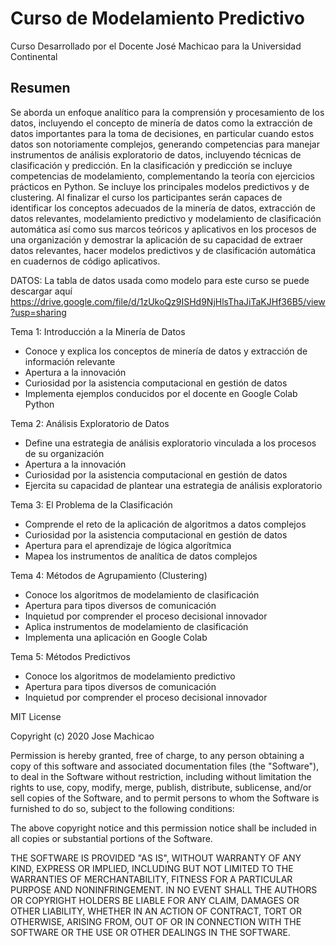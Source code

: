 # Curso de Modelamiento Predictivo
Curso Desarrollado por el Docente José Machicao para la Universidad Continental
## Resumen
Se aborda un enfoque analítico para la comprensión y procesamiento de los datos, incluyendo el concepto de minería de datos como la extracción de datos importantes para la toma de decisiones, en particular cuando estos datos son notoriamente complejos, generando competencias para manejar instrumentos de análisis exploratorio de datos, incluyendo técnicas de clasificación y predicción. En la clasificación y predicción se incluye competencias de modelamiento, complementando la teoría con ejercicios prácticos en Python. Se incluye los principales modelos predictivos y de clustering.
Al finalizar el curso los participantes serán capaces de identificar los conceptos adecuados de la minería de datos, extracción de datos relevantes, modelamiento predictivo y modelamiento de clasificación automática así como sus marcos teóricos y aplicativos en los procesos de una organización y demostrar la aplicación de su capacidad de extraer datos relevantes, hacer modelos predictivos y de clasificación automática en cuadernos de código aplicativos.

DATOS: La tabla de datos usada como modelo para este curso se puede descargar aquí https://drive.google.com/file/d/1zUkoQz9ISHd9NjHlsThaJiTaKJHf36B5/view?usp=sharing

Tema 1: Introducción a la Minería de Datos	
* Conoce y explica los conceptos de minería de datos y extracción de información relevante	
* Apertura a la innovación
* Curiosidad por la asistencia computacional en gestión de datos
* Implementa ejemplos conducidos por el docente en Google Colab Python	

Tema 2: Análisis Exploratorio de Datos	
* Define una estrategia de análisis exploratorio vinculada a los procesos de su organización	
* Apertura a la innovación
* Curiosidad por la asistencia computacional en gestión de datos
* Ejercita su capacidad de plantear una estrategia de análisis exploratorio	

Tema 3: El Problema de la Clasificación	
* Comprende el reto de la aplicación de algoritmos a datos complejos	
* Curiosidad por la asistencia computacional en gestión de datos
* Apertura para el aprendizaje de lógica algorítmica
* Mapea los instrumentos de analítica de datos complejos	

Tema 4: Métodos de Agrupamiento (Clustering)	
* Conoce los algoritmos de modelamiento de clasificación	
* Apertura para tipos diversos de comunicación
* Inquietud por comprender el proceso decisional innovador	
* Aplica instrumentos de modelamiento de clasificación	
* Implementa una aplicación en Google Colab	

Tema 5: Métodos Predictivos	
* Conoce los algoritmos de modelamiento predictivo	
* Apertura para tipos diversos de comunicación
* Inquietud por comprender el proceso decisional innovador


MIT License

Copyright (c) 2020 Jose Machicao

Permission is hereby granted, free of charge, to any person obtaining a copy
of this software and associated documentation files (the "Software"), to deal
in the Software without restriction, including without limitation the rights
to use, copy, modify, merge, publish, distribute, sublicense, and/or sell
copies of the Software, and to permit persons to whom the Software is
furnished to do so, subject to the following conditions:

The above copyright notice and this permission notice shall be included in all
copies or substantial portions of the Software.

THE SOFTWARE IS PROVIDED "AS IS", WITHOUT WARRANTY OF ANY KIND, EXPRESS OR
IMPLIED, INCLUDING BUT NOT LIMITED TO THE WARRANTIES OF MERCHANTABILITY,
FITNESS FOR A PARTICULAR PURPOSE AND NONINFRINGEMENT. IN NO EVENT SHALL THE
AUTHORS OR COPYRIGHT HOLDERS BE LIABLE FOR ANY CLAIM, DAMAGES OR OTHER
LIABILITY, WHETHER IN AN ACTION OF CONTRACT, TORT OR OTHERWISE, ARISING FROM,
OUT OF OR IN CONNECTION WITH THE SOFTWARE OR THE USE OR OTHER DEALINGS IN THE
SOFTWARE.


